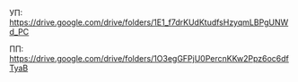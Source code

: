 УП: https://drive.google.com/drive/folders/1E1_f7drKUdKtudfsHzyqmLBPgUNWd_PC

ПП: https://drive.google.com/drive/folders/1O3egGFPjU0PercnKKw2Ppz6oc6dfTyaB
